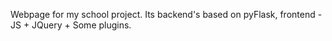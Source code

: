 Webpage for my school project. Its backend's based on pyFlask, frontend - JS + JQuery + Some plugins.